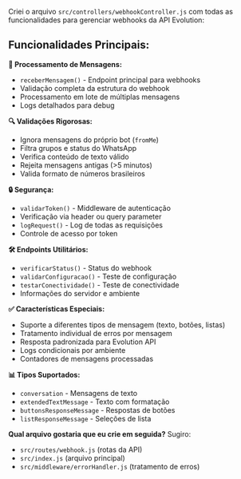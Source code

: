 Criei o arquivo `src/controllers/webhookController.js` com todas as funcionalidades para gerenciar webhooks da API Evolution:

## **Funcionalidades Principais:**

**📨 Processamento de Mensagens:**
- `receberMensagem()` - Endpoint principal para webhooks
- Validação completa da estrutura do webhook
- Processamento em lote de múltiplas mensagens
- Logs detalhados para debug

**🔍 Validações Rigorosas:**
- Ignora mensagens do próprio bot (`fromMe`)
- Filtra grupos e status do WhatsApp
- Verifica conteúdo de texto válido
- Rejeita mensagens antigas (>5 minutos)
- Valida formato de números brasileiros

**🔒 Segurança:**
- `validarToken()` - Middleware de autenticação
- Verificação via header ou query parameter
- `logRequest()` - Log de todas as requisições
- Controle de acesso por token

**🛠️ Endpoints Utilitários:**
- `verificarStatus()` - Status do webhook
- `validarConfiguracao()` - Teste de configuração
- `testarConectividade()` - Teste de conectividade
- Informações do servidor e ambiente

**✅ Características Especiais:**
- Suporte a diferentes tipos de mensagem (texto, botões, listas)
- Tratamento individual de erros por mensagem
- Resposta padronizada para Evolution API
- Logs condicionais por ambiente
- Contadores de mensagens processadas

**📊 Tipos Suportados:**
- `conversation` - Mensagens de texto
- `extendedTextMessage` - Texto com formatação
- `buttonsResponseMessage` - Respostas de botões
- `listResponseMessage` - Seleções de lista

**Qual arquivo gostaria que eu crie em seguida?** Sugiro:
- `src/routes/webhook.js` (rotas da API)
- `src/index.js` (arquivo principal)
- `src/middleware/errorHandler.js` (tratamento de erros)